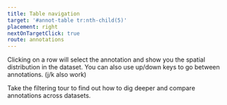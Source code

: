 ```yaml
---
title: Table navigation
target: '#annot-table tr:nth-child(5)'
placement: right
nextOnTargetClick: true
route: annotations
---
```


Clicking on a row will select the annotation and show you the spatial distribution in the dataset. You can also use up/down keys to go between annotations. (j/k also work)

Take the filtering tour to find out how to dig deeper and compare annotations across datasets.
